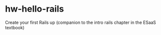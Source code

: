 # hw-hello-rails
Create your first Rails up (companion to the intro rails chapter in the ESaaS textbook)
